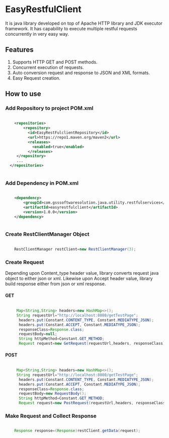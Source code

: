 # EasyRestfulClient
It is java library developed on top of Apache HTTP library and JDK executor framework. It has capability to execute multiple restful requests concurrently in very easy way. 

## Features

1. Supports HTTP GET and POST methods.
2. Concurrent execution of requests.
3. Auto conversion request and response to JSON and XML formats.
4. Easy Request creation.

## How to use 

### Add Repository to project POM.xml

```xml
	
	<repositories>
		<repository>
          <id>EasyRestFulclientRepository</id>
          <url>https://repo1.maven.org/maven2</url>
          <releases>
            <enabled>true</enabled>
          </releases>
     </repository>
     ...
  </repositories>
    
```
  
### Add Dependency in POM.xml
  
``` xml

	<dependency>
		<groupId>com.gsssoftwaresolution.java.utility.restfulservices</groupId>
		<artifactId>easyrestfulclient</artifactId>
		<version>1.0.0</version>
	</dependency>
	
```

### Create RestClientManager Object

```java

	RestClientManager restClient=new RestClientManager(3);

```

### Create Request 

Depending upon Content_type header value, library converts request java object to either json or xml.
Likewise upon Accept header value, library build response either from json or xml response.

#### GET  

```java
      
     Map<String,String> headers=new HashMap<>();
     String requestUrl="http://localhost:8080/getTestPage";
	  headers.put(Constant.CONTENT_TYPE, Constant.MEDIATYPE_JSON);
	  headers.put(Constant.ACCEPT, Constant.MEDIATYPE_JSON);
	  responseClass=Response.class;
	  requestBody=null;
	  String httpMethod=Constant.GET_METHOD;
	  Request request=new GetRequest(requestUrl,headers, responseClass);

```

#### POST 

```java
      
     Map<String,String> headers=new HashMap<>();
     String requestUrl="http://localhost:8080/getTestPage";
	  headers.put(Constant.CONTENT_TYPE, Constant.MEDIATYPE_JSON);
	  headers.put(Constant.ACCEPT, Constant.MEDIATYPE_JSON);
	  responseClass=Response.class;
	  requestBody=new RequestBody();
	  String httpMethod=Constant.GET_METHOD;
	  Request request=new PostRequest(requestUrl,headers, responseClass);

```

### Make Request and Collect Response

```java

	Response response=(Response)restClient.getData(request);


```




